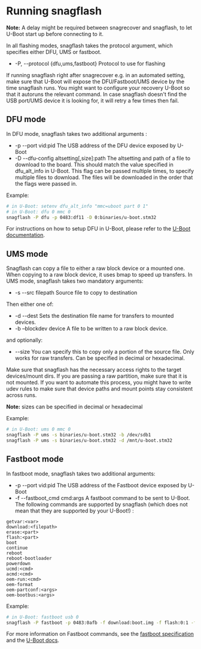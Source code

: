 # Running snagflash

**Note:** A delay might be required between snagrecover and snagflash, to let
U-Boot start up before connecting to it.

In all flashing modes, snagflash takes the protocol argument, which specifies either DFU, UMS or fastboot.

 * -P, --protocol {dfu,ums,fastboot} Protocol to use for flashing

If running snagflash right after snagrecover e.g. in an automated setting,
make sure that U-Boot will expose the DFU/Fastboot/UMS device by the time
snagflash runs. You might want to configure your recovery U-Boot so that it
autoruns the relevant command. In case snagflash doesn't find the USB port/UMS
device it is looking for, it will retry a few times then fail.

## DFU mode

In DFU mode, snagflash takes two additional arguments :

 * -p --port vid:pid 
   The USB address of the DFU device exposed by U-Boot 
 * -D --dfu-config  altsetting[,size]:path 
   The altsetting and path of a file to download to the board. This should match
   the value specified in dfu\_alt\_info in U-Boot. This flag can be passed
   multiple times, to specify multiple files to download. The files will be
   downloaded in the order that the flags were passed in.

Example:
```bash
# in U-Boot: setenv dfu_alt_info "mmc=uboot part 0 1"
# in U-Boot: dfu 0 mmc 0
snagflash -P dfu -p 0483:df11 -D 0:binaries/u-boot.stm32
```

For instructions on how to setup DFU in U-Boot, please refer to the [U-Boot
documentation](https://u-boot.readthedocs.io/en/latest/usage/dfu.html).

## UMS mode

Snagflash can copy a file to either a raw block device or a mounted one. When
copying to a raw block device, it uses bmap to speed up transfers.
In UMS mode, snagflash takes two mandatory arguments:

 * -s --src filepath
   Source file to copy to destination
   
Then either one of:

 * -d --dest
   Sets the destination file name for transfers to mounted devices. 
 * -b –blockdev device 
   A file to be written to a raw block device.
 
and optionally:

 * --size You can specify this to copy only a portion of the source
 	file. Only works for raw transfers. Can be specified in decimal or
 	hexadecimal.

Make sure that snagflash has the necessary access rights to the target
devices/mount dirs. If you are passing a raw partition, make sure that it is not
mounted. If you want to automate this process, you might have to write udev
rules to make sure that device paths and mount points stay consistent across
runs.

**Note:** sizes can be specified in decimal or hexadecimal

Example:
```bash
# in U-Boot: ums 0 mmc 0
snagflash -P ums -s binaries/u-boot.stm32 -b /dev/sdb1
snagflash -P ums -s binaries/u-boot.stm32 -d /mnt/u-boot.stm32
```

## Fastboot mode

In fastboot mode, snagflash takes two additional arguments: 

 * -p --port vid:pid The USB address of the Fastboot device exposed by U-Boot 
 * -f --fastboot_cmd  cmd:args A fastboot command to be sent to U-Boot. The
 	following commands are supported by snagflash (which does not mean that they
 	are supported by your U-Boot!) :

```
getvar:<var>
download:<filepath>
erase:<part>
flash:<part>
boot
continue
reboot
reboot-bootloader
powerdown
ucmd:<cmd>
acmd:<cmd>
oem-run:<cmd>
oem-format
oem-partconf:<args>
oem-bootbus:<args>
``` 

Example:
```bash
# in U-Boot: fastboot usb 0
snagflash -P fastboot -p 0483:0afb -f download:boot.img -f flash:0:1 -f boot
```

For more information on Fastboot commands, see the [fastboot
specification](https://android.googlesource.com/platform/system/core/+/refs/heads/master/fastboot/README.md)
and the [U-Boot
docs](https://elixir.bootlin.com/u-boot/v2023.04/source/doc/android/fastboot.rst). 

